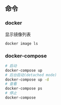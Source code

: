 
命令
---

### docker

显示镜像列表

    docker image ls

### docker-compose

``` sh
# 启动
docker-compose up
# 后台启动(detached mode)
docker-compose up -d
# 查看
docker-compose ps
# 停止
docker-compose
```
